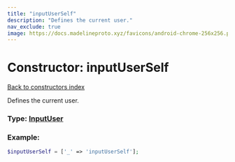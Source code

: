 ```yaml
---
title: "inputUserSelf"
description: "Defines the current user."
nav_exclude: true
image: https://docs.madelineproto.xyz/favicons/android-chrome-256x256.png
---
```

# Constructor: inputUserSelf  
[Back to constructors index](index.md)



Defines the current user.




### Type: [InputUser](../types/InputUser.md)


### Example:

```php
$inputUserSelf = ['_' => 'inputUserSelf'];
```  
